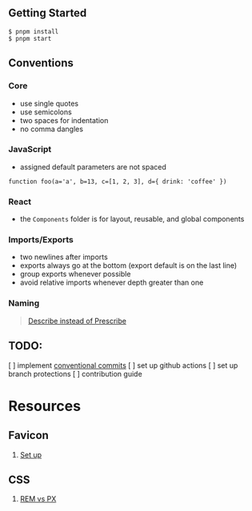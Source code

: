 ## Getting Started

```
$ pnpm install
$ pnpm start
```
## Conventions

### Core
- use single quotes
- use semicolons
- two spaces for indentation
- no comma dangles

### JavaScript
- assigned default parameters are not spaced
```
function foo(a='a', b=13, c=[1, 2, 3], d={ drink: 'coffee' })
```

### React

- the `Components` folder is for layout, reusable, and global components 

### Imports/Exports
- two newlines after imports
- exports always go at the bottom (export default is on the last line)
- group exports whenever possible
- avoid relative imports whenever depth greater than one

### Naming

> [Describe instead of Prescribe](https://blog.fontawesome.com/icon-naming-conventions)
## TODO:

[ ] implement [conventional commits](https://www.conventionalcommits.org/en/v1.0.0)
[ ] set up github actions
[ ] set up branch protections
[ ] contribution guide


# Resources

## Favicon
1. [Set up](https://evilmartians.com/chronicles/how-to-favicon-in-2021-six-files-that-fit-most-needs)

## CSS
1. [REM vs PX](https://www.joshwcomeau.com/css/surprising-truth-about-pixels-and-accessibility)


